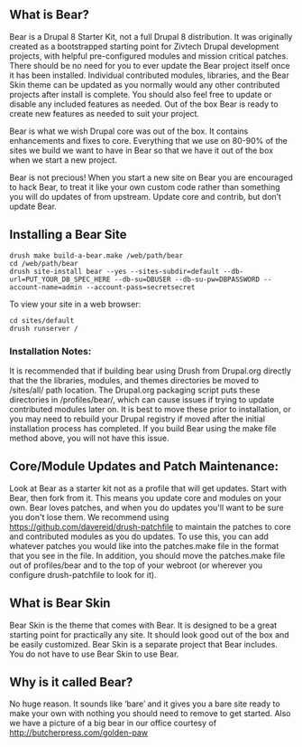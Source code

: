 ## What is Bear?

Bear is a Drupal 8 Starter Kit, not a full Drupal 8 distribution. It was originally created as a bootstrapped starting point for Zivtech Drupal development projects, with helpful pre-configured modules and mission critical patches. There should be no need for you to ever update the Bear project itself once it has been installed. Individual contributed modules, libraries, and the Bear Skin theme can be updated as you normally would any other contributed projects after install is complete. You should also feel free to update or disable any included features as needed. Out of the box Bear is ready to create new features as needed to suit your project.

Bear is what we wish Drupal core was out of the box. It contains enhancements and fixes to core. Everything that we use on 80-90% of the sites we build we want to have in Bear so that we have it out of the box when we start a new project.

Bear is not precious! When you start a new site on Bear you are encouraged to hack Bear, to treat it like your own custom code rather than something you will do updates of from upstream. Update core and contrib, but don’t update Bear.

## Installing a Bear Site

    drush make build-a-bear.make /web/path/bear
    cd /web/path/bear
    drush site-install bear --yes --sites-subdir=default --db-url=PUT_YOUR_DB_SPEC_HERE --db-su=DBUSER --db-su-pw=DBPASSWORD --account-name=admin --account-pass=secretsecret

To view your site in a web browser:

    cd sites/default
    drush runserver /

### Installation Notes:

It is recommended that if building bear using Drush from Drupal.org directly that the the libraries, modules, and themes directories be moved to /sites/all/ path location. The Drupal.org packaging script puts these directories in /profiles/bear/, which can cause issues if trying to update contributed modules later on. It is best to move these prior to installation, or you may need to rebuild your Drupal registry if moved after the initial installation process has completed. If you build Bear using the make file method above, you will not have this issue.

## Core/Module Updates and Patch Maintenance:

Look at Bear as a starter kit not as a profile that will get updates. Start with Bear, then fork from it. This means you update core and modules on your own. Bear loves patches, and when you do updates you'll want to be sure you don't lose them. We recommend using https://github.com/davereid/drush-patchfile to maintain the patches to core and contributed modules as you do updates. To use this, you can add whatever patches you would like into the patches.make file in the format that you see in the file. In addition, you should move the patches.make file out of profiles/bear and to the top of your webroot (or wherever you configure drush-patchfile to look for it).

## What is Bear Skin
Bear Skin is the theme that comes with Bear. It is designed to be a great starting point for practically any site. It should look good out of the box and be easily customized. Bear Skin is a separate project that Bear includes. You do not have to use Bear Skin to use Bear.

## Why is it called Bear?
No huge reason. It sounds like ‘bare’ and it gives you a bare site ready to make your own with nothing you should need to remove to get started. Also we have a picture of a big bear in our office courtesy of http://butcherpress.com/golden-paw
